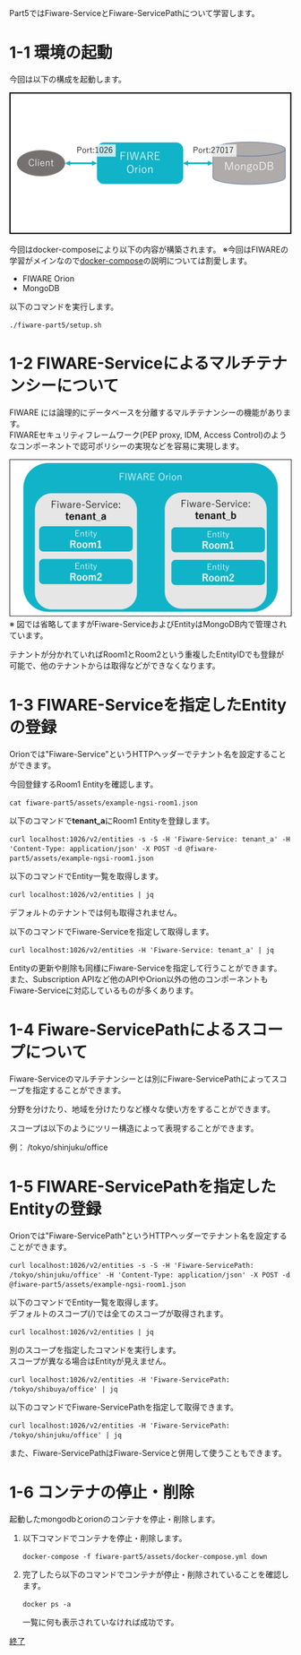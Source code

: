 Part5ではFiware-ServiceとFiware-ServicePathについて学習します。

# 1-1 環境の起動

今回は以下の構成を起動します。

![全体構成図](./assets/1-1.png)


今回はdocker-composeにより以下の内容が構築されます。
※今回はFIWAREの学習がメインなので[docker-compose](https://docs.docker.jp/compose/toc.html)の説明については割愛します。

* FIWARE Orion
* MongoDB

以下のコマンドを実行します。

`./fiware-part5/setup.sh `

# 1-2 FIWARE-Serviceによるマルチテナンシーについて

FIWARE には論理的にデータベースを分離するマルチテナンシーの機能があります。  
FIWAREセキュリティフレームワーク(PEP proxy, IDM, Access Control)のようなコンポーネントで認可ポリシーの実現などを容易に実現します。

![マルチテナンシー](./assets/1-2.png)
※ 図では省略してますがFiware-ServiceおよびEntityはMongoDB内で管理されています。

テナントが分かれていればRoom1とRoom2という重複したEntityIDでも登録が可能で、他のテナントからは取得などができなくなります。


# 1-3 FIWARE-Serviceを指定したEntityの登録
Orionでは"Fiware-Service"というHTTPヘッダーでテナント名を設定することができます。

今回登録するRoom1 Entityを確認します。

`cat fiware-part5/assets/example-ngsi-room1.json`

以下のコマンドで**tenant_a**にRoom1 Entityを登録します。

`curl localhost:1026/v2/entities -s -S -H 'Fiware-Service: tenant_a' -H 'Content-Type: application/json' -X POST -d @fiware-part5/assets/example-ngsi-room1.json`


以下のコマンドでEntity一覧を取得します。

`curl localhost:1026/v2/entities | jq`

デフォルトのテナントでは何も取得されません。

以下のコマンドでFiware-Serviceを指定して取得します。

`curl localhost:1026/v2/entities -H 'Fiware-Service: tenant_a' | jq`

Entityの更新や削除も同様にFiware-Serviceを指定して行うことができます。
また、Subscription APIなど他のAPIやOrion以外の他のコンポーネントもFiware-Serviceに対応しているものが多くあります。


# 1-4 Fiware-ServicePathによるスコープについて
Fiware-Serviceのマルチテナンシーとは別にFiware-ServicePathによってスコープを指定することができます。

分野を分けたり、地域を分けたりなど様々な使い方をすることができます。

スコープは以下のようにツリー構造によって表現することができます。

例： /tokyo/shinjuku/office


# 1-5 FIWARE-ServicePathを指定したEntityの登録

Orionでは"Fiware-ServicePath"というHTTPヘッダーでテナント名を設定することができます。

`curl localhost:1026/v2/entities -s -S -H 'Fiware-ServicePath: /tokyo/shinjuku/office' -H 'Content-Type: application/json' -X POST -d @fiware-part5/assets/example-ngsi-room1.json`

以下のコマンドでEntity一覧を取得します。  
デフォルトのスコープ(/)では全てのスコープが取得されます。

`curl localhost:1026/v2/entities | jq`


別のスコープを指定したコマンドを実行します。  
スコープが異なる場合はEntityが見えません。

`curl localhost:1026/v2/entities -H 'Fiware-ServicePath: /tokyo/shibuya/office' | jq`

以下のコマンドでFiware-ServicePathを指定して取得できます。

`curl localhost:1026/v2/entities -H 'Fiware-ServicePath: /tokyo/shinjuku/office' | jq`


また、Fiware-ServicePathはFiware-Serviceと併用して使うこともできます。

# 1-6 コンテナの停止・削除
起動したmongodbとorionのコンテナを停止・削除します。

1. 以下コマンドでコンテナを停止・削除します。

   `docker-compose -f fiware-part5/assets/docker-compose.yml down`

2. 完了したら以下のコマンドでコンテナが停止・削除されていることを確認します。

   `docker ps -a`

   一覧に何も表示されていなければ成功です。

[終了](finish.md)
